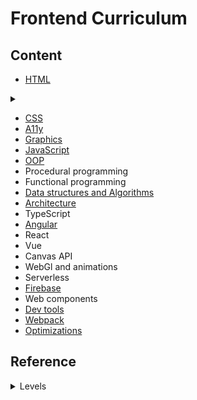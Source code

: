 # Frontend Curriculum

## Content
- [HTML](html.md)

<details>
<summary></summary>

- syntax
- basic tags
- forms
- SEO
- Discoverable content
- Svg
- best practices

</details>

- [CSS](css.md)
- [A11y](a11y.md)
- [Graphics](graphics.md)
- [JavaScript](javascript.md)
- [OOP](oop.md)
- Procedural programming
- Functional programming
- [Data structures and Algorithms](algorithms.md)
- [Architecture](architecture.md)
- TypeScript
- [Angular](angular.md)
- React
- Vue
- Canvas API
- WebGl and animations
- Serverless
- [Firebase](firebase.md)
- Web components
- [Dev tools](dev-tools.md)
- [Webpack](webpack.md)
- [Optimizations](optimizations.md)

## Reference
<details>
<summary>Levels</summary>

- :seedling: - to learn
- :deciduous_tree: - common
- :blossom: - good

</details>